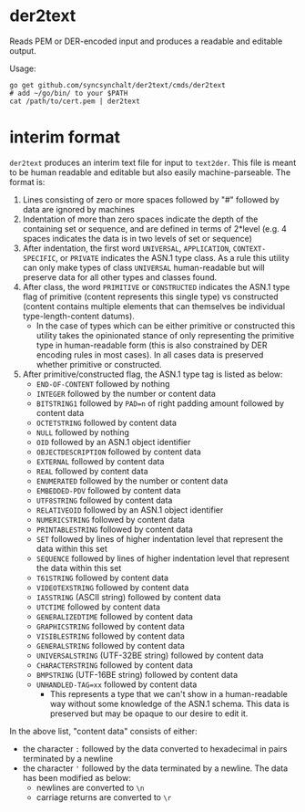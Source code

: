 # der2text

Reads PEM or DER-encoded input and produces a readable and editable output.

Usage:
```
go get github.com/syncsynchalt/der2text/cmds/der2text
# add ~/go/bin/ to your $PATH
cat /path/to/cert.pem | der2text
```

# interim format

`der2text` produces an interim text file for input to `text2der`.
This file is meant to be human readable and editable but also easily
machine-parseable.  The format is:

1. Lines consisting of zero or more spaces followed by "#" followed by data are ignored by machines
2. Indentation of more than zero spaces indicate the depth of the containing set or sequence, and are defined in terms of 2*level (e.g. 4 spaces indicates the data is in two levels of set or sequence)
3. After indentation, the first word `UNIVERSAL`, `APPLICATION`, `CONTEXT-SPECIFIC`, or `PRIVATE` indicates the ASN.1 type class.  As a rule this utility can only make types of class `UNIVERSAL` human-readable but will preserve data for all other types and classes found.
4. After class, the word `PRIMITIVE` or `CONSTRUCTED` indicates the ASN.1 type flag of primitive (content represents this single type) vs constructed (content contains multiple elements that can themselves be individual type-length-content datums).
    * In the case of types which can be either primitive or constructed this utility takes the opinionated stance of only representing the primitive type in human-readable form (this is also constrained by DER encoding rules in most cases).  In all cases data is preserved whether primitive or constructed.
5. After primitive/constructed flag, the ASN.1 type tag is listed as below:
   * `END-OF-CONTENT` followed by nothing
   * `INTEGER` followed by the number or content data
   * `BITSTRING1` followed by `PAD=n` of right padding amount followed by content data
   * `OCTETSTRING` followed by content data
   * `NULL` followed by nothing
   * `OID` followed by an ASN.1 object identifier
   * `OBJECTDESCRIPTION` followed by content data
   * `EXTERNAL` followed by content data
   * `REAL` followed by content data
   * `ENUMERATED` followed by the number or content data
   * `EMBEDDED-PDV` followed by content data
   * `UTF8STRING` followed by content data
   * `RELATIVEOID` followed by an ASN.1 object identifier
   * `NUMERICSTRING` followed by content data
   * `PRINTABLESTRING` followed by content data
   * `SET` followed by lines of higher indentation level that represent the data within this set
   * `SEQUENCE` followed by lines of higher indentation level that represent the data within this set
   * `T61STRING` followed by content data
   * `VIDEOTEXSTRING` followed by content data
   * `IA5STRING` (ASCII string) followed by content data
   * `UTCTIME` followed by content data
   * `GENERALIZEDTIME` followed by content data
   * `GRAPHICSTRING` followed by content data
   * `VISIBLESTRING` followed by content data
   * `GENERALSTRING` followed by content data
   * `UNIVERSALSTRING` (UTF-32BE string) followed by content data
   * `CHARACTERSTRING` followed by content data
   * `BMPSTRING` (UTF-16BE string) followed by content data
   * `UNHANDLED-TAG=xx` followed by content data
      * This represents a type that we can't show in a human-readable way without some knowledge of the ASN.1 schema.  This data is preserved but may be opaque to our desire to edit it.

In the above list, "content data" consists of either:

* the character `:` followed by the data converted to hexadecimal in pairs terminated by a newline
* the character `'` followed by the data terminated by a newline.  The data has been modified as below:
   * newlines are converted to `\n`
   * carriage returns are converted to `\r`
